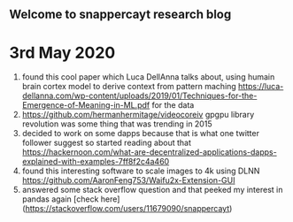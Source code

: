## Welcome to snappercayt research blog


# 3rd May 2020

1. found this cool paper which Luca DellAnna talks about, using humain brain cortex model to derive context 
from pattern maching https://luca-dellanna.com/wp-content/uploads/2019/01/Techniques-for-the-Emergence-of-Meaning-in-ML.pdf
for the data 
2. https://github.com/hermanhermitage/videocoreiv gpgpu library revolution was some thing that was trending in 2015
3. decided to work on some dapps because that is what one twitter follower suggest so started reading about that
https://hackernoon.com/what-are-decentralized-applications-dapps-explained-with-examples-7ff8f2c4a460
4. found this interesting software to scale images to 4k using DLNN https://github.com/AaronFeng753/Waifu2x-Extension-GUI
5. answered some stack overflow question and that peeked my interest in pandas again [check here] (https://stackoverflow.com/users/11679090/snappercayt)
